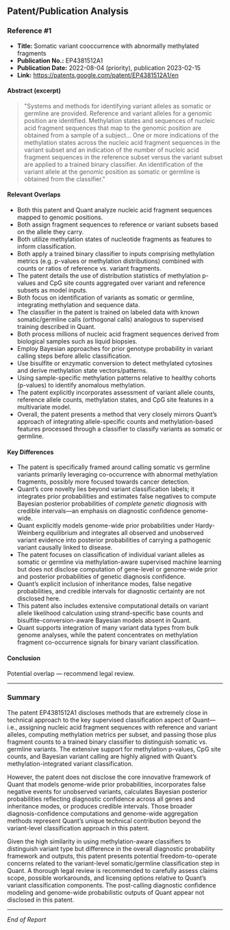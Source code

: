 ## Patent/Publication Analysis

### Reference #1

- **Title:** Somatic variant cooccurrence with abnormally methylated fragments
- **Publication No.:** EP4381512A1
- **Publication Date:** 2022-08-04 (priority), publication 2023-02-15
- **Link:** https://patents.google.com/patent/EP4381512A1/en

#### Abstract (excerpt)

> "Systems and methods for identifying variant alleles as somatic or germline are provided. Reference and variant alleles for a genomic position are identified. Methylation states and sequences of nucleic acid fragment sequences that map to the genomic position are obtained from a sample of a subject... One or more indications of the methylation states across the nucleic acid fragment sequences in the variant subset and an indication of the number of nucleic acid fragment sequences in the reference subset versus the variant subset are applied to a trained binary classifier. An identification of the variant allele at the genomic position as somatic or germline is obtained from the classifier."

#### Relevant Overlaps

- Both this patent and Quant analyze nucleic acid fragment sequences mapped to genomic positions.
- Both assign fragment sequences to reference or variant subsets based on the allele they carry.
- Both utilize methylation states of nucleotide fragments as features to inform classification.
- Both apply a trained binary classifier to inputs comprising methylation metrics (e.g. p-values or methylation distributions) combined with counts or ratios of reference vs. variant fragments.
- The patent details the use of distribution statistics of methylation p-values and CpG site counts aggregated over variant and reference subsets as model inputs.
- Both focus on identification of variants as somatic or germline, integrating methylation and sequence data.
- The classifier in the patent is trained on labeled data with known somatic/germline calls (orthogonal calls) analogous to supervised training described in Quant.
- Both process millions of nucleic acid fragment sequences derived from biological samples such as liquid biopsies.
- Employ Bayesian approaches for prior genotype probability in variant calling steps before allelic classification.
- Use bisulfite or enzymatic conversion to detect methylated cytosines and derive methylation state vectors/patterns.
- Using sample-specific methylation patterns relative to healthy cohorts (p-values) to identify anomalous methylation.
- The patent explicitly incorporates assessment of variant allele counts, reference allele counts, methylation states, and CpG site features in a multivariate model.
- Overall, the patent presents a method that very closely mirrors Quant’s approach of integrating allele-specific counts and methylation-based features processed through a classifier to classify variants as somatic or germline.

#### Key Differences

- The patent is specifically framed around calling somatic vs germline variants primarily leveraging co-occurrence with abnormal methylation fragments, possibly more focused towards cancer detection.
- Quant’s core novelty lies beyond variant classification labels; it integrates prior probabilities and estimates false negatives to compute Bayesian posterior probabilities of *complete genetic diagnosis* with credible intervals—an emphasis on diagnostic confidence genome-wide.
- Quant explicitly models genome-wide prior probabilities under Hardy-Weinberg equilibrium and integrates all observed and unobserved variant evidence into posterior probabilities of carrying a pathogenic variant causally linked to disease.
- The patent focuses on classification of individual variant alleles as somatic or germline via methylation-aware supervised machine learning but does not disclose computation of gene-level or genome-wide prior and posterior probabilities of genetic diagnosis confidence.
- Quant’s explicit inclusion of inheritance modes, false negative probabilities, and credible intervals for diagnostic certainty are not disclosed here.
- This patent also includes extensive computational details on variant allele likelihood calculation using strand-specific base counts and bisulfite-conversion-aware Bayesian models absent in Quant.
- Quant supports integration of many variant data types from bulk genome analyses, while the patent concentrates on methylation fragment co-occurrence signals for binary variant classification.

#### Conclusion

Potential overlap — recommend legal review.

---

### Summary

The patent EP4381512A1 discloses methods that are extremely close in technical approach to the key supervised classification aspect of Quant—i.e., assigning nucleic acid fragment sequences with reference and variant alleles, computing methylation metrics per subset, and passing those plus fragment counts to a trained binary classifier to distinguish somatic vs. germline variants. The extensive support for methylation p-values, CpG site counts, and Bayesian variant calling are highly aligned with Quant’s methylation-integrated variant classification.

However, the patent does not disclose the core innovative framework of Quant that models genome-wide prior probabilities, incorporates false negative events for unobserved variants, calculates Bayesian posterior probabilities reflecting diagnostic confidence across all genes and inheritance modes, or produces credible intervals. Those broader diagnosis-confidence computations and genome-wide aggregation methods represent Quant’s unique technical contribution beyond the variant-level classification approach in this patent.

Given the high similarity in using methylation-aware classifiers to distinguish variant type but difference in the overall diagnostic probability framework and outputs, this patent presents potential freedom-to-operate concerns related to the variant-level somatic/germline classification step in Quant. A thorough legal review is recommended to carefully assess claims scope, possible workarounds, and licensing options relative to Quant’s variant classification components. The post-calling diagnostic confidence modeling and genome-wide probabilistic outputs of Quant appear not disclosed in this patent.

---

*End of Report*